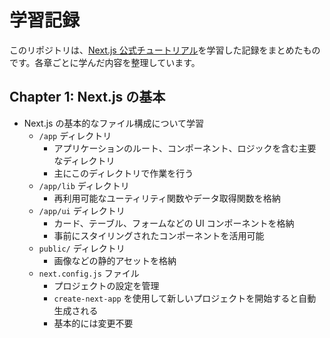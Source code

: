 # 学習記録

このリポジトリは、[Next.js 公式チュートリアル](https://nextjs.org/learn)を学習した記録をまとめたものです。各章ごとに学んだ内容を整理しています。

## Chapter 1: Next.js の基本

- Next.js の基本的なファイル構成について学習
  - `/app` ディレクトリ
    - アプリケーションのルート、コンポーネント、ロジックを含む主要なディレクトリ
    - 主にこのディレクトリで作業を行う
  - `/app/lib` ディレクトリ
    - 再利用可能なユーティリティ関数やデータ取得関数を格納
  - `/app/ui` ディレクトリ
    - カード、テーブル、フォームなどの UI コンポーネントを格納
    - 事前にスタイリングされたコンポーネントを活用可能
  - `public/` ディレクトリ
    - 画像などの静的アセットを格納
  - `next.config.js` ファイル
    - プロジェクトの設定を管理
    - `create-next-app` を使用して新しいプロジェクトを開始すると自動生成される
    - 基本的には変更不要
